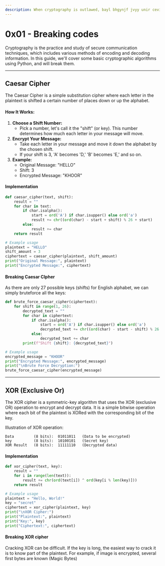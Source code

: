 ```yaml
---
description: When cryptography is outlawed, bayl bhgynjf jvyy unir cevinpl.
---
```


# 0x01 - Breaking codes

Cryptography is the practice and study of secure communication techniques, which includes various methods of encoding and decoding information. In this guide, we'll cover some basic cryptographic algorithms using Python, and will break them.

***

## Caesar Cipher

The Caesar Cipher is a simple substitution cipher where each letter in the plaintext is shifted a certain number of places down or up the alphabet.

#### How It Works:

1. **Choose a Shift Number:**
   * Pick a number, let's call it the "shift" (or key). This number determines how much each letter in your message will move.
2. **Encrypt Your Message:**
   * Take each letter in your message and move it down the alphabet by the chosen shift.
   * If your shift is 3, 'A' becomes 'D,' 'B' becomes 'E,' and so on.
3. **Example:**
   * Original Message: "HELLO"
   * Shift: 3
   * Encrypted Message: "KHOOR"

#### Implementation

```python
def caesar_cipher(text, shift):
    result = ""
    for char in text:
        if char.isalpha():
            start = ord('A') if char.isupper() else ord('a')
            result += chr((ord(char) - start + shift) % 26 + start)
        else:
            result += char
    return result

# Example usage
plaintext = "HELLO"
shift_amount = 3
ciphertext = caesar_cipher(plaintext, shift_amount)
print("Original Message:", plaintext)
print("Encrypted Message:", ciphertext)
```

#### Breaking Caesar CIpher

As there are only 27 possible keys (shifts) for English alphabet, we can simply bruteforce all the keys:

```python
def brute_force_caesar_cipher(ciphertext):
    for shift in range(1, 26):
        decrypted_text = ""
        for char in ciphertext:
            if char.isalpha():
                start = ord('A') if char.isupper() else ord('a')
                decrypted_text += chr((ord(char) - start - shift) % 26 + start)
            else:
                decrypted_text += char
        print(f"Shift {shift}: {decrypted_text}")

# Example usage
encrypted_message = "KHOOR"
print("Encrypted Message:", encrypted_message)
print("\nBrute Force Decryption:")
brute_force_caesar_cipher(encrypted_message)
```

***

## XOR (Exclusive Or)

The XOR cipher is a symmetric-key algorithm that uses the XOR (exclusive OR) operation to encrypt and decrypt data. It is a simple bitwise operation where each bit of the plaintext is XORed with the corresponding bit of the key.

Illustration of XOR operation:

```
Data         (8 bits):  01011011   (Data to be encrypted)
key          (8 bits):  10100101   (Secret key)
XOR Result   (8 bits):  11111110   (Decrypted data)
```

#### Implementation

```python
def xor_cipher(text, key):
    result = ""
    for i in range(len(text)):
        result += chr(ord(text[i]) ^ ord(key[i % len(key)]))
    return result

# Example usage
plaintext = "Hello, World!"
key = "secret"
ciphertext = xor_cipher(plaintext, key)
print("\nXOR Cipher:")
print("Plaintext:", plaintext)
print("Key:", key)
print("Ciphertext:", ciphertext)
```

#### Breaking XOR cipher

Cracking XOR can be difficult. If the key is long, the easiest way to crack it is to know part of the plaintext. For example, if image is encrypted, several first bytes are known (Magic Bytes)
